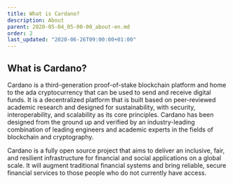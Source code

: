 ```yaml
---
title: What is Cardano?
description: About
parent: 2020-05-04_05-00-00_about-en.md
order: 2
last_updated: "2020-06-26T09:00:00+01:00"
---
```

## What is Cardano?
Cardano is a third-generation proof-of-stake blockchain platform and home to the ada cryptocurrency that can be used to send and receive digital funds. It is a decentralized platform that is built based on peer-reviewed academic research and designed for sustainability, with security, interoperability, and scalability as its core principles. Cardano has been designed from the ground up and verified by an industry-leading combination of leading engineers and academic experts in the fields of blockchain and cryptography.

Cardano is a fully open source project that aims to deliver an inclusive, fair, and resilient infrastructure for financial and social applications on a global scale. It will augment traditional financial systems and bring reliable, secure financial services to those people who do not currently have access. 

